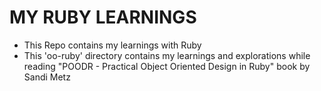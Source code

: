 MY RUBY LEARNINGS
=================
- This Repo contains my learnings with Ruby
- This 'oo-ruby' directory contains my learnings and explorations while reading "POODR - Practical Object Oriented Design in Ruby" book by Sandi Metz

